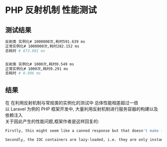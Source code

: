 # PHP 反射机制 性能测试


## 测试结果
``` bash
反射类 实例化# 1000000次,耗时591.639 ms
正常实例化# 1000000次,耗时282.152 ms
总耗时 # 873.901 ms
```

```bash

反射类 实例化# 1000次,耗时0.549 ms
正常实例化# 1000次,耗时0.291 ms
总耗时 # 0.906 ms


```

## 结果

在 在利用反射机制与常规类的实例化的测试中 总体性能相差超过一倍<br>
以 Laravel 为例的 PHP 框架开发中, 大量利用反射机制进行服务容器的构建以及依赖注入<br>
关于因此产生的性能问题,框架作者是这样回复的:<br>
```bash
Firstly, this might seem like a canned response but that doesn't make it any less true. Performance wise, it makes very little difference unless you are serving a high-traffic platform, most likely the bottleneck will be the filesystem or the database. If you come to a point where instantiating a lot of classes slow your platform down, you will probably have enough resources to refactor and rewrite. You should embrace the build now, fix later principle (unless you're learning).

Secondly, the IOC containers are lazy-loaded, i.e. they are only instantiated if they are referenced in the constructor (using the Reflections API) or via App::make. If a string is passed to the bind method it is simply stored as a mapping from dependency to class. If a closure is passed, the closure isn't called unless the IOC container is requested.
```